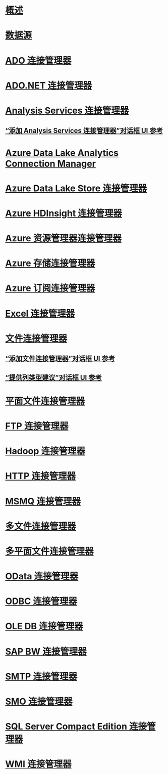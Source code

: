 # [概述](integration-services-ssis-connections.md)  
# [数据源](data-sources.md)  
# [ADO 连接管理器](ado-connection-manager.md)  
# [ADO.NET 连接管理器](ado-net-connection-manager.md)  
# [Analysis Services 连接管理器](analysis-services-connection-manager.md)  
## [“添加 Analysis Services 连接管理器”对话框 UI 参考](add-analysis-services-connection-manager-dialog-box-ui-reference.md)  
# [Azure Data Lake Analytics Connection Manager](azure-data-lake-analytics-connection-manager.md) 
# [Azure Data Lake Store 连接管理器](azure-data-lake-store-connection-manager.md)  
# [Azure HDInsight 连接管理器](azure-hdinsight-connection-manager.md)  
# [Azure 资源管理器连接管理器](azure-resource-manager-connection-manager.md)  
# [Azure 存储连接管理器](azure-storage-connection-manager.md)  
# [Azure 订阅连接管理器](azure-subscription-connection-manager.md)  
# [Excel 连接管理器](excel-connection-manager.md)  
# [文件连接管理器](file-connection-manager.md)  
## [“添加文件连接管理器”对话框 UI 参考](add-file-connection-manager-dialog-box-ui-reference.md)  
## [“提供列类型建议”对话框 UI 参考](suggest-column-types-dialog-box-ui-reference.md)  
# [平面文件连接管理器](flat-file-connection-manager.md)  
# [FTP 连接管理器](ftp-connection-manager.md)  
# [Hadoop 连接管理器](hadoop-connection-manager.md)  
# [HTTP 连接管理器](http-connection-manager.md)  
# [MSMQ 连接管理器](msmq-connection-manager.md)  
# [多文件连接管理器](multiple-files-connection-manager.md)  
# [多平面文件连接管理器](multiple-flat-files-connection-manager.md)  
# [OData 连接管理器](odata-connection-manager.md)  
# [ODBC 连接管理器](odbc-connection-manager.md)  
# [OLE DB 连接管理器](ole-db-connection-manager.md)  
# [SAP BW 连接管理器](sap-bw-connection-manager.md)  
# [SMTP 连接管理器](smtp-connection-manager.md)  
# [SMO 连接管理器](smo-connection-manager.md)  
# [SQL Server Compact Edition 连接管理器](sql-server-compact-edition-connection-manager.md)  
# [WMI 连接管理器](wmi-connection-manager.md)  
